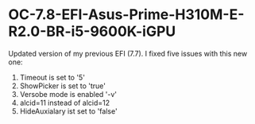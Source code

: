 # OC-7.8-EFI-Asus-Prime-H310M-E-R2.0-BR-i5-9600K-iGPU
Updated version of my previous EFI (7.7). I fixed five issues with this new one: 

1. Timeout is set to '5'
2. ShowPicker is set to 'true'
3. Versobe mode is enabled '-v'
4. alcid=11 instead of alcid=12
5. HideAuxialary ist set to 'false'
